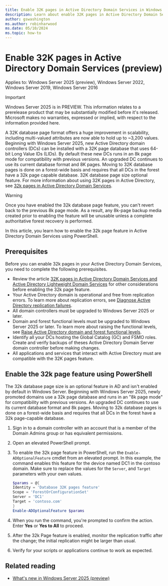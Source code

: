 ```yaml
---
title: Enable 32K pages in Active Directory Domain Services in Windows Server
description: Learn about enable 32K pages in Active Directory Domain Services and how to enable the optional feature using PowerShell.
author: gswashington
ms.author: robinharwood
ms.date: 05/10/2024
ms.topic: how-to
---
```


# Enable 32K pages in Active Directory Domain Services (preview)

Applies to: Windows Server 2025 (preview), Windows Server 2022, Windows Server 2019, Windows Server 2016

> [!IMPORTANT]
> Windows Server 2025 is in PREVIEW. This information relates to a prerelease product that may be substantially modified before it's released. Microsoft makes no warranties, expressed or implied, with respect to the information provided here.

A 32K database page format offers a huge improvement in scalability, including multi-valued attributes are now able to hold up to ~3,200 values. Beginning with Windows Server 2025, new Active Directory domain controllers (DCs) can be installed with a 32K page database that uses 64-bit Long Value IDs (LIDs). By default these new DCs runs in an 8k page mode for compatibility with previous versions. An upgraded DC continues to use its current database format and 8K pages. Moving to 32K database pages is done on a forest-wide basis and requires that all DCs in the forest have a 32k page capable database. 32K database page size optional feature. For more information about using 32K pages in Active Directory, see [32k pages in Active Directory Domain Services](/32K-page-feature-ad-domain-services.md).

> [!WARNING]
> Once you have enabled the 32k database page feature, you can't revert back to the previous 8k page mode. As a result, any 8k-page backup media created prior to enabling the feature will be unusable unless a complete authoritative forest recovery is performed.

In this article, you learn how to enable the 32k page feature in Active Directory Domain Services using PowerShell.

## Prerequisites

Before you can enable 32k pages in your Active Directory Domain Services, you need to complete the following prerequisites.

- Review the article [32K pages in Active Directory Domain Services and Active Directory Lightweight Domain Services](32K-page-feature-ad-domain-services.md) for other considerations before enabling the 32k page feature.
- Your Active Directory domain is operational and free from replication errors. To learn more about replication errors, see [Diagnose Active Directory replication failures](/troubleshoot/windows-server/active-directory/diagnose-replication-failures).
- All domain controllers must be upgraded to Windows Server 2025 or later.
- Domain and forest functional levels must be upgraded to Windows Server 2025 or later. To learn more about raising the functional levels, see [Raise Active Directory domain and forest functional levels](/troubleshoot/windows-server/active-directory/raise-active-directory-domain-forest-functional-levels).
- Identify all your DCs hosting the Global Catalog (GC) and FSMO roles. Create and verify backups of theses Active Directory Domain Server domain controller before making changes.
- All applications and services that interact with Active Directory must are compatible with the 32K pages feature.

## Enable the 32k page feature using PowerShell

The 32k database page size is an optional feature in AD and isn't enabled by default in Windows Server. Beginning with Windows Server 2025, newly promoted domains use a 32k page database and runs in an "8k page mode" for compatibility with previous versions. An upgraded DC continues to use its current database format and 8k pages. Moving to 32k database pages is done on a forest-wide basis and requires that all DCs in the forest have a 32k page-capable database.

1. Sign in to a domain controller with an account that is a member of the Domain Admins group or has equivalent permissions.

1. Open an elevated PowerShell prompt.

1. To enable the 32k page feature in PowerShell, run the `Enable-ADOptionalFeature` cmdlet from an elevated prompt. In this example, the command enables this feature for the device named DC1 in the contoso domain. Make sure to replace the values for the `Server`, and `Target` parameters with your own values.

   ```powershell
   $params = @{
   Identity = 'Database 32K pages feature'
   Scope = 'ForestOrConfigurationSet'
   Server = 'DC1'
   Target = 'contoso.com'
   }
   Enable-ADOptionalFeature $params
   ```

1. When you run the command, you're prompted to confirm the action. Enter **Yes** or **Yes to All** to proceed.

1. After the 32k Page feature is enabled, monitor the replication traffic after the change; the initial replication might be larger than usual.

1. Verify for your scripts or applications continue to work as expected.

## Related reading

- [What's new in Windows Server 2025 (preview)](/windows-server/get-started/whats-new-windows-server-2025#active-directory-domain-services)